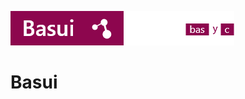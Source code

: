 ![This is an image](https://github.com/BasycOpenSource/Basui/blob/main/README-Files/Group%2079.png)

# Basui
